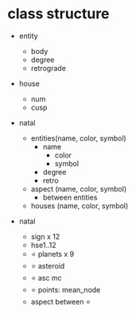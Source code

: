 # class structure

- entity
    - body
    - degree
    - retrograde
- house
    - num
    - cusp

- natal
    - entities(name, color, symbol)
        - name
            - color
            - symbol
        - degree
        - retro
    - aspect (name, color, symbol)
        - between entities
    - houses (name, color, symbol)

- natal
    - sign x 12
    - hse1..12
    - ⭐️ planets x 9
    - ⭐️ asteroid
    - ⭐️ asc mc
    - ⭐️ points: mean_node
    - aspect between ⭐️
